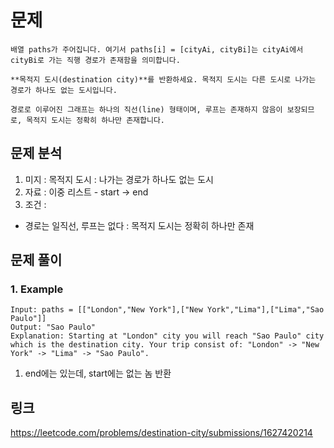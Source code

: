 # 문제
~~~text
배열 paths가 주어집니다. 여기서 paths[i] = [cityAi, cityBi]는 cityAi에서 cityBi로 가는 직행 경로가 존재함을 의미합니다.

**목적지 도시(destination city)**를 반환하세요. 목적지 도시는 다른 도시로 나가는 경로가 하나도 없는 도시입니다.

경로로 이루어진 그래프는 하나의 직선(line) 형태이며, 루프는 존재하지 않음이 보장되므로, 목적지 도시는 정확히 하나만 존재합니다.
~~~

## 문제 분석
1. 미지 : 목적지 도시 : 나가는 경로가 하나도 없는 도시
2. 자료 : 이중 리스트 - start -> end
3. 조건 :
- 경로는 일직선, 루프는 없다 : 목적지 도시는 정확히 하나만 존재

## 문제 풀이

### 1. Example
~~~text
Input: paths = [["London","New York"],["New York","Lima"],["Lima","Sao Paulo"]]
Output: "Sao Paulo" 
Explanation: Starting at "London" city you will reach "Sao Paulo" city which is the destination city. Your trip consist of: "London" -> "New York" -> "Lima" -> "Sao Paulo".
~~~

1.  end에는 있는데, start에는 없는 놈 반환

## 링크 

https://leetcode.com/problems/destination-city/submissions/1627420214
